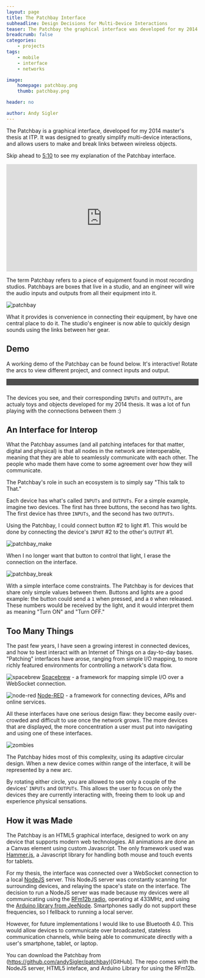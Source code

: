 ```yaml
---
layout: page
title: The Patchbay Interface
subheadline: Design Decisions for Multi-Device Interactions
teaser: The Patchbay the graphical interface was developed for my 2014 master's thesis at ITP. It was designed to greatly simplify multi-device interactions, and allows users to make and break links between wireless objects.
breadcrumb: false
categories:
    - projects
tags:
    - mobile
    - interface
    - networks

image:
    homepage: patchbay.png
    thumb: patchbay.png

header: no

author: Andy Sigler
---
```


<style>
	#routerContainer {
		position:relative;
		display:block-inline;
		background-color:rgb(79,79,79);
	}
	#patchbayTitle {
		color:rgb(79,79,79);
	}
	canvas{
		display:inline;
		position:absolute;
		left:0px;
		top:0px;
	}
</style>

<script type="text/javascript" src="{{site.url}}/assets/js/patchbay/hammer.min.js"></script>
<script type="text/javascript" src="{{site.url}}/assets/js/patchbay/websocketStuff.js"></script>
<script type="text/javascript" src="{{site.url}}/assets/js/patchbay/canvasStuff.js"></script>
<script type="text/javascript" src="{{site.url}}/assets/js/patchbay/touchStuff.js"></script>
<script type="text/javascript" src="{{site.url}}/assets/js/patchbay/cord.js"></script>
<script type="text/javascript" src="{{site.url}}/assets/js/patchbay/port.js"></script>
<script type="text/javascript" src="{{site.url}}/assets/js/patchbay/arc.js"></script>
<script type="text/javascript" src="{{site.url}}/assets/js/patchbay/circle.js"></script>
<script type="text/javascript" src="{{site.url}}/assets/js/patchbay/mouse.js"></script>
<script type="text/javascript" src="{{site.url}}/assets/js/patchbay/initPatchbay.js"></script>


The Patchbay is a graphical interface, developed for my 2014 master's thesis at ITP. It was designed to greatly simplify multi-device interactions, and allows users to make and break links between wireless objects.

Skip ahead to [5:10](http://vimeo.com/96851567#t=5m10s) to see my explanation of the Patchbay interface.

<iframe src="https://player.vimeo.com/video/96851567" width="500" height="281" frameborder="0" webkitallowfullscreen mozallowfullscreen allowfullscreen style="width:100%;max-width:500px;"></iframe>

The term Patchbay refers to a piece of equipment found in most recording studios. Patchbays are boxes that live in a studio, and an engineer will wire the audio inputs and outputs from all their equipment into it.

![patchbay]({{site.url}}/images/patchbay.jpg)

What it provides is convenience in connecting their equipment, by have one central place to do it. The studio's engineer is now able to quickly design sounds using the links between her gear.

## Demo

A working demo of the Patchbay can be found below. It's interactive! Rotate the arcs to view different project, and connect inputs and output.

<div id="routerContainer" style="margin-bottom:1.5rem">
	<div id="patchbayTitle">PatchBay</div>
	<canvas id="canvas"></canvas>
</div>

The devices you see, and their corresponding <code>INPUTs</code> and <code>OUTPUTs</code>, are actualy toys and objects developed for my 2014 thesis. It was a lot of fun playing with the connections between them :)

## An Interface for Interop

What the Patchbay assumes (and all patching intefaces for that matter, digital and physical) is that all nodes in the network are interoperable, meaning that they are able to seamlessly communicate with each other. The people who made them have come to some agreement over how they will communicate.

The Patchbay's role in such an ecosystem is to simply say "This talk to That."

Each device has what's called <code>INPUTs</code> and <code>OUTPUTs</code>. For a simple example, imagine two devices. The first has three buttons, the second has two lights. The first device has three <code>INPUTs</code>, and the second has two <code>OUTPUTs</code>.

Using the Patchbay, I could connect button #2 to light #1. This would be done by connecting the device's <code>INPUT</code> #2 to the other's <code>OUTPUT</code> #1.

![patchbay_make]({{site.url}}/images/patchbay_make.gif)

When I no longer want that button to control that light, I erase the connection on the interface.

![patchbay_break]({{site.url}}/images/patchbay_break.gif)

With a simple interface come constraints. The Patchbay is for devices that share only simple values between them. Buttons and lights are a good example: the button could send a <code>1</code> when pressed, and a <code>0</code> when released. These numbers would be received by the light, and it would interpret them as meaning "Turn ON" and "Turn OFF."

## Too Many Things

The past few years, I have seen a growing interest in connected devices, and how to best interact with an Internet of Things on a day-to-day bases. "Patching" interfaces have arose, ranging from simple I/O mapping, to more richly featured environments for controlling a network's data flow.

![spacebrew]({{site.url}}/images/spacebrew.png)
[Spacebrew](http://docs.spacebrew.cc/) - a framework for mapping simple I/O over a WebSocket connection.

![node-red]({{site.url}}/images/node-red.png)
[Node-RED](http://docs.spacebrew.cc/) - a framework for connecting devices, APIs and online services.

All these interfaces have one serious design flaw: they become easily over-crowded and difficult to use once the network grows. The more devices that are displayed, the more concentration a user must put into navigating and using one of these interfaces.

![zombies]({{site.url}}/images/zombie.jpg)

The Patchbay hides most of this complexity, using its adaptive circular design. When a new device comes within range of the interface, it will be represented by a new arc.

By rotating either circle, you are allowed to see only a couple of the devices' <code>INPUTs</code> and <code>OUTPUTs</code>. This allows the user to focus on only the devices they are currently interacting with, freeing them to look up and experience physical sensations.

## How it was Made

The Patchbay is an HTML5 graphical interface, designed to work on any device that supports modern web technologies. All animations are done an a Canvas element using custom Javascript. The only framework used was [Hammer.js](http://hammerjs.github.io/), a Javascript library for handling both mouse and touch events for tablets.

For my thesis, the interface was connected over a WebSocket connection to a local [NodeJS](http://nodejs.org/) server. This NodeJS server was constantly scanning for surrounding devices, and relaying the space's state on the interface. The decision to run a NodeJS server was made because my devices were all communicating using the [RFm12b radio](http://www.hoperf.com/rf/fsk_module/RFM12B.htm), operating at 433MHz, and using the [Arduino library from JeeNode](https://github.com/jcw/jeelib). Smartphones sadly do not support these frequencies, so I fellback to running a local server.

However, for future implementations I would like to use Bluetooth 4.0. This would allow devices to communicate over broadcasted, stateless communication channels, while being able to communicate directly with a user's smartphone, tablet, or laptop.

You can download the Patchbay from (https://github.com/andySigler/patchbay)[GitHub]. The repo comes with the NodeJS server, HTML5 inteface, and Arduino Library for using the RFm12b.

